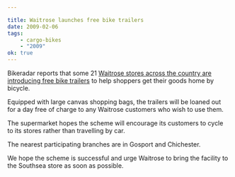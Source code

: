 ```yaml
---

title: Waitrose launches free bike trailers
date: 2009-02-06
tags:
    - cargo-bikes
    - "2009"
ok: true
---
```


Bikeradar reports that some 21 [Waitrose stores across the country are introducing free bike trailers](http://www.bikeradar.com/beginners/news/article/waitrose-launches-free-bike-trailers-19847) to help shoppers get their goods home by bicycle.

Equipped with large canvas shopping bags, the trailers will be loaned out for a day free of charge to any Waitrose customers who wish to use them.

The supermarket hopes the scheme will encourage its customers to cycle to its stores rather than travelling by car.

The nearest participating branches are in Gosport and Chichester.

We hope the scheme is successful and urge Waitrose to bring the facility to the Southsea store as soon as possible.
